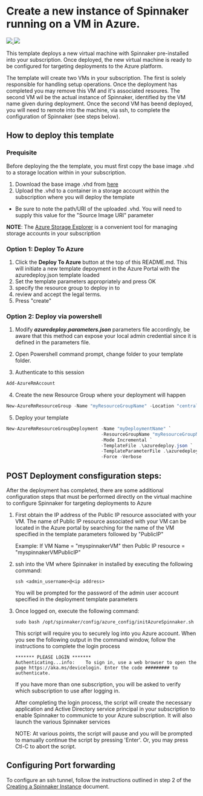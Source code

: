 # Create a new instance of Spinnaker running on a VM in Azure.  

<a href="https://portal.azure.com/#create/Microsoft.Template/uri/https%3A%2F%2Fraw.githubusercontent.com%2Fscotmoor%2Fazure-quickstart-templates%2Fmaster%2Fazure-spinnaker%2Fazuredeploy.json" target="_blank">
<img src="http://azuredeploy.net/deploybutton.png"/>
</a>
<a href="http://armviz.io/#/?load=https%3A%2F%2Fraw.githubusercontent.com%2Fscotmoor%2Fazure-quickstart-templates%2Fmaster%2Fazure-spinnaker%2Fazuredeploy.json" target="_blank">
<img src="http://armviz.io/visualizebutton.png"/>
</a>

This template deploys a new virtual machine with Spinnaker pre-installed into your subscription. Once deployed, the new virtual machine is ready to be configured for targeting deployments to the Azure platform.

The template will create two VMs in your subscription. The first is solely responsible for handling setup operations. Once the deployment has completed you may remove this VM and it's associated resoures.
The second VM wil be the actual instance of Spinnaker, identified by the VM name given during deployment. Once the second VM has beend deployed, you will need to remote into the machine, via ssh, to complete the configuration of Spinnaker (see steps below).  

## How to deploy this template

### Prequisite
Before deploying the the template, you must first copy the base image .vhd to a storage location within in your subscription.

1. Download the base image .vhd from <a href="https://azurespinnakertrial.blob.core.windows.net/vhds/azurespin-osDisk.0810160101.vhd?st=2016-09-01T23%3A27%3A00Z&se=2016-09-02T23%3A27%3A00Z&sp=rl&sv=2015-04-05&sr=b&sig=uS5Tv3B05fez2hJAQ%2BDXykizBSN3nLMR3UCzqH%2FMbpU%3D">here</a>
2. Upload the .vhd to a container in a storage account within the subscription where you will deploy the template
  - Be sure to note the path/URI of the uploaded .vhd. You will need to supply this value for the "Source Image URI" parameter
  
**NOTE**: The <a href="http://storageexplorer.com">Azure Storage Explorer</a> is a convenient tool for managing storage accounts in your subscription 

### Option 1: Deploy To Azure
1. Click the **Deploy To Azure** button at the top of this README.md. This will initiate a new template depoyment in the Azure Portal with the azuredeploy.json template loaded 
2. Set the template parameters appropriately and press OK
3. specify the resource group to deploy in to
4. review and accept the legal terms.
5. Press "create"

### Option 2: Deploy via powershell
1. Modify ***azuredeploy.parameters.json*** parameters file accordingly, be aware that this method can expose your local admin credential since it is defined in the parameters file.

2. Open Powershell command prompt, change folder to your template folder.

3. Authenticate to this session

  ```powershell
  Add-AzureRmAccount
  ```

4. Create the new Resource Group where your deployment will happen

  ```powershell
  New-AzureRmResourceGroup -Name "myResourceGroupName" -Location "centralus"
  ```

5. Deploy your template

  ```powershell
  New-AzureRmResourceGroupDeployment -Name "myDeploymentName" `
                                     -ResourceGroupName "myResourceGroupName" `
                                     -Mode Incremental `
                                     -TemplateFile .\azuredeploy.json `
                                     -TemplateParameterFile .\azuredeploy.parameters.json `
                                     -Force -Verbose 
  ```

## POST Deployment consfiguration steps:
After the deployment has completed, there are some additional configuration steps that must be performed directly on the virtual machine to configure Spinnaker for targeting deployments to Azure

1. First obtain the IP address of the Public IP resource associated with your VM. The name of Public IP resource associated with your VM can be located in the Azure portal by searching for the name of the VM specified in the template parameters followed by "PublicIP"
    
    Example: If VM Name = "myspinnakerVM" then Public IP resource = "myspinnakerVMPublicIP"
2. ssh into the VM where Spinnaker in installed by executing the following command:

    ```
    ssh <admin_username>@<ip address>
    ```
    You will be prompted for the password of the admin user account specified in the deployment template parameters

3. Once logged on, execute the following command:

    ```
    sudo bash /opt/spinnaker/config/azure_config/initAzureSpinnaker.sh
    ```
    
    This script will require you to securely log into you Azure account. When you see the following output in the command window, follow the instructions to complete the login process
    ```
    ******* PLEASE LOGIN *******
    Authenticating...info:    To sign in, use a web browser to open the page https://aka.ms/devicelogin. Enter the code ######### to authenticate.
    ```
    If you have more than one subscription, you will be asked to verify which subscription to use after logging in.

    After completing the login process, the script will create the necessary application and Active Directory service principal in your subscription to enable Spinnaker to communicte to your Azure subscription. It will also launch the various Spinnaker services 

    NOTE: At various points, the script will pause and you will be prompted to manually continue the script by pressing 'Enter'. Or, you may press Ctl-C to abort the script.


## Configuring Port forwarding
To configure an ssh tunnel, follow the instructions outlined in step 2 of the <a href="http://www.spinnaker.io/docs/creating-a-spinnaker-instance">Creating a Spinnaker Instance</a> document.                     